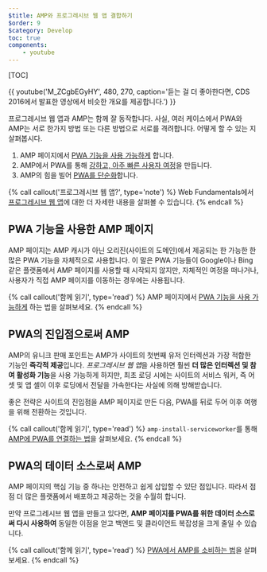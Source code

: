 ```yaml
---
$title: AMP와 프로그레시브 웹 앱 결합하기
$order: 9
$category: Develop
toc: true
components:
    - youtube
---
```

[TOC]

{{ youtube('M_ZCgbEGyHY', 480, 270, caption='듣는 걸 더 좋아한다면, CDS 2016에서 발표한 영상에서 비슷한 개요를 제공합니다.') }}

프로그레시브 웹 앱과 AMP는 함께 잘 동작합니다.
사실, 여러 케이스에서 PWA와 AMP는 서로 한가지 방법 또는 다른 방법으로 서로를 격려합니다.
어떻게 할 수 있는 지 살펴봅시다.

1. AMP 페이지에서 [PWA 기능을 사용 가능하게](/ko/docs/guides/pwa-amp/amp-as-pwa) 합니다.
1. AMP에서 PWA를 통해 [강하고, 아주 빠른 사용자 여정](/ko/docs/guides/pwa-amp/amp-to-pwa)을 만듭니다.
1. AMP의 힘을 빌어 [PWA를 단순화](/ko/docs/guides/pwa-amp/amp-in-pwa)합니다.

{% call callout('프로그레시브 웹 앱?', type='note') %}
Web Fundamentals에서 [프로그레시브 웹 앱](https://developers.google.com/web/progressive-web-apps/)에 대한 더 자세한 내용을 살펴볼 수 있습니다.
{% endcall %}

## PWA 기능을 사용한 AMP 페이지

AMP 페이지는 AMP 캐시가 아닌 오리진(사이트의 도메인)에서 제공되는 한 가능한 한 많은 PWA 기능을 자체적으로 사용합니다.
이 말은 PWA 기능들이 Google이나 Bing같은 플랫폼에서 AMP 페이지를 사용할 때 시작되지 않지만,
자체적인 여정을 떠나거나, 사용자가 직접 AMP 페이지를 이동하는 경우에는 사용됩니다.

{% call callout('함께 읽기', type='read') %}
AMP 페이지에서 [PWA 기능을 사용 가능하게](/ko/docs/guides/pwa-amp/amp-as-pwa) 하는 법을 살펴보세요.
{% endcall %}

## PWA의 진입점으로써 AMP

AMP의 유니크 판매 포인트는 AMP가 사이트의 첫번째 유저 인터렉션과 가장 적합한 기능인 **즉각적 제공**입니다.
*프로그레시브 웹 앱*을 사용하면 훨씬 **더 많은 인터렉션 및 참여 활성화 기능**을 사용 가능하게 하지만,
최초 로딩 시에는 사이트의 서비스 워커, 즉 어셋 및 앱 셸이 이후 로딩에서 전달을 가속한다는 사실에 의해 방해받습니다.

좋은 전략은 사이트의 진입점을 AMP 페이지로 만든 다음,
PWA를 뒤로 두어 이후 여행을 위해 전환하는 것입니다.

{% call callout('함께 읽기', type='read') %}
`amp-install-serviceworker`를 통해 [AMP에 PWA를 연결하는 법](/ko/docs/guides/pwa-amp/amp-to-pwa)을 살펴보세요.
{% endcall %}

## PWA의 데이터 소스로써 AMP

AMP 페이지의 핵심 기능 중 하나는 안전하고 쉽게 삽입할 수 있단 점입니다.
따라서 점점 더 많은 플랫폼에서 배포하고 제공하는 것을 수월히 합니다.

만약 프로그레시브 웹 앱을 만들고 있다면, **AMP 페이지를 PWA를 위한 데이터 소스로써 다시 사용하여** 동일한 이점을 얻고 백엔드 및 클라이언트 복잡성을 크게 줄일 수 있습니다. 

{% call callout('함께 읽기', type='read') %}
[PWA에서 AMP를 소비하는 법](/ko/docs/guides/pwa-amp/amp-in-pwa)을 살펴보세요.
{% endcall %}
